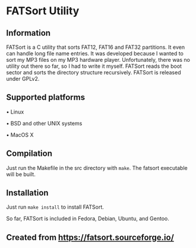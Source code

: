# FATSort Utility

## Information

FATSort is a C utility that sorts FAT12, FAT16 and FAT32 partitions. It even can handle long file name entries. It was developed because I wanted to sort my MP3 files on my MP3 hardware player. Unfortunately, there was no utility out there so far, so I had to write it myself. FATSort reads the boot sector and sorts the directory structure recursively. FATSort is released under GPLv2.

## Supported platforms

• Linux

• BSD and other UNIX systems

• MacOS X

## Compilation

Just run the Makefile in the src directory with ```make```. The fatsort executable will be built.

## Installation

Just run ```make install``` to install FATSort.

So far, FATSort is included in Fedora, Debian, Ubuntu, and Gentoo. 

## Created from https://fatsort.sourceforge.io/
